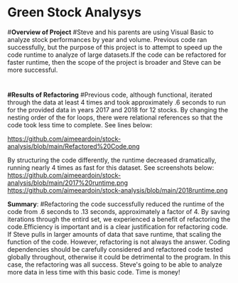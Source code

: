 # Green Stock Analysys
#**Overview of Project**
#Steve and his parents are using Visual Basic to analyze stock performances by year and volume.  Previous code ran successfully, but the purpose of this project is to attempt to speed up the code runtime to analyze of large datasets.If the code can be refactored for faster runtime, then the scope of the project is broader and Steve can be more successful.
#
**#Results of Refactoring**
#Previous code, although functional, iterated through the data at least 4 times and took approximately .6 seconds to run for the provided data in years 2017 and 2018 for 12 stocks.  By changing the nesting order of the for loops, there were relational references so that the code took less time to complete.  See lines below:

https://github.com/aimeeardoin/stock-analysis/blob/main/Refactored%20Code.png

By structuring the code differently, the runtime decreased dramatically, running nearly 4 times as fast for this dataset. See screenshots below:
https://github.com/aimeeardoin/stock-analysis/blob/main/2017%20runtime.png
https://github.com/aimeeardoin/stock-analysis/blob/main/2018runtime.png


**Summary**:
#Refactoring the code successfully reduced the runtime of the code from .6 seconds to .13 seconds, approximately a factor of 4.  By saving iterations through the entird set, we experienced a benefit of refactoring the code.Efficiency is important and is a clear justification for refactoring code. If Steve pulls in larger amounts of data that save runtime, that scaling the function of the code. However, refactoring is not always the answer.  Coding dependencies should be carefully considered and refactored code tested globally throughout, otherwise it could be detrimental to the program. In this case, the refactoring was all success.  Steve's going to be able to analyze more data in less time with this basic code. Time is money!

